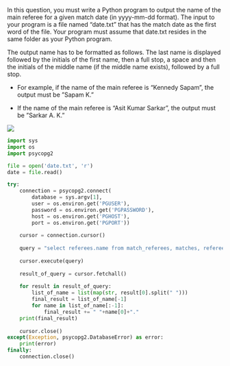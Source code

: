In this question, you must write a Python program to output the name of the main referee for a given match date (in yyyy-mm-dd format). The input to your program is a file named “date.txt” that has the match date as the first word of the file. Your program must assume that date.txt resides in the same folder as your Python program.  
 
The output name has to be formatted as follows. The last name is displayed followed by the initials of the first name, then a full stop, a space and then the initials of the middle name (if the middle name exists), followed by a full stop.

-   For example, if the name of the main referee is “Kennedy Sapam”, the output must be ”Sapam K.”
    
-   If the name of the main referee is “Asit Kumar Sarkar”, the output must be ”Sarkar A. K.”
    

![](https://backend.seek.onlinedegree.iitm.ac.in/23t1_cs2001/assets/img/flis.png)  


```python
import sys
import os
import psycopg2

file = open('date.txt', 'r')
date = file.read()

try:
    connection = psycopg2.connect(
        database = sys.argv[1],
        user = os.environ.get('PGUSER'),
        password = os.environ.get('PGPASSWORD'),
        host = os.environ.get('PGHOST'),
        port = os.environ.get('PGPORT'))
        
    cursor = connection.cursor()
    
    query = "select referees.name from match_referees, matches, referees where match_referees.match_num = matches.match_num and matches.match_date = '{}' and match_referees.referee = referees.referee_id".format(date)
    
    cursor.execute(query)
    
    result_of_query = cursor.fetchall()
    
    for result in result_of_query:
        list_of_name = list(map(str, result[0].split(" ")))
        final_result = list_of_name[-1]
        for name in list_of_name[:-1]:
            final_result += " "+name[0]+"."
    print(final_result)
        
    cursor.close()
except(Exception, psycopg2.DatabaseError) as error:
    print(error)
finally:
    connection.close()  
```
